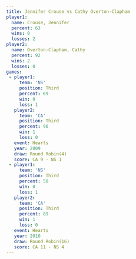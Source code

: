 ```yaml
---
title: Jennifer Crouse vs Cathy Overton-Clapham
player1:                      
  name: Crouse, Jennifer      
  percent: 63                 
  wins: 0                     
  losses: 2                   
player2:                      
  name: Overton-Clapham, Cathy
  percent: 92                 
  wins: 2                     
  losses: 0                   
games:
 - player1:         
     team: 'NS'     
     position: Third
     percent: 69    
     win: 0         
     loss: 1        
   player2:         
     team: 'CA'     
     position: Third
     percent: 96    
     win: 1         
     loss: 0        
   event: Hearts       
   year: 2009          
   draw: Round Robin(4)
   score: CA 9 - NS 1  
 - player1:         
     team: 'NS'     
     position: Third
     percent: 58    
     win: 0         
     loss: 1        
   player2:         
     team: 'CA'     
     position: Third
     percent: 89    
     win: 1         
     loss: 0        
   event: Hearts        
   year: 2010           
   draw: Round Robin(16)
   score: CA 11 - NS 4  
---
```


